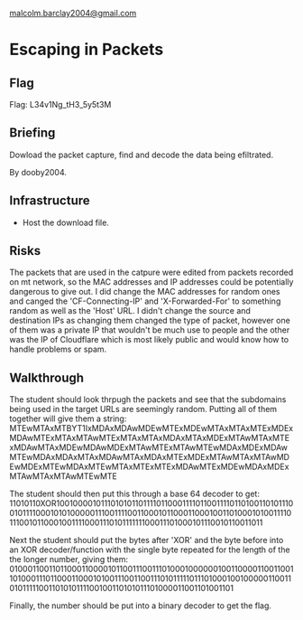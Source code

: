 malcolm.barclay2004@gmail.com

# Escaping in Packets

## Flag
Flag: L34v1Ng_tH3_5y5t3M

## Briefing
Dowload the packet capture, find and decode the data being efiltrated.

By dooby2004.

## Infrastructure
- Host the download file.

## Risks
The packets that are used in the catpure were edited from packets recorded on mt network, so the MAC addresses and IP addresses could be potentially dangerous to give out. I did change the MAC addresses for random ones and canged the 'CF-Connecting-IP' and 'X-Forwarded-For' to something random as well as the 'Host' URL. I didn't change the source and destination IPs as changing them changed the type of packet, however one of them was a private IP that wouldn't be much use to people and the other was the IP of Cloudflare which is most likely public and would know how to handle problems or spam.

## Walkthrough
The student should look thrpugh the packets and see that the subdomains being used in the target URLs are seemingly random. Putting all of them together will give them a string:
MTEwMTAxMTBYT1IxMDAxMDAwMDEwMTExMDEwMTAxMTAxMTExMDExMDAwMTExMTAxMTAwMTExMTAxMTAxMDAxMTAxMDExMTAwMTAxMTExMDAwMTAxMDEwMDAwMDExMTAwMTExMTAwMTEwMDAxMDExMDAwMTEwMDAxMDAxMTAxMDAwMTAxMDAxMTExMDExMTAwMTAxMTAwMDEwMDExMTEwMDAxMTEwMTAxMTExMTExMDAwMTExMDEwMDAxMDExMTAwMTAxMTAwMTEwMTE

The student should then put this through a base 64 decoder to get:
11010110XOR100100001011101010110111101100011110110011110110100110101110010111100010101000001110011110011000101100011000100110100010100111101110010110001001111000111010111111100011101000101110010110011011

Next the student should put the bytes after 'XOR' and the byte before into an XOR decoder/function with the single byte repeated for the length of the the longer number, giving them:
010001100110110001100001011001110011101000100000010011000011001100110100011101100011000101001110011001110101111101110100010010000011001101011111001101010111100100110101011101000011001101001101

Finally, the number should be put into a binary decoder to get the flag.
